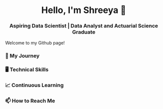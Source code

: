 <h1 align="center"> Hello, I'm Shreeya 👋 </h1> 
<h3 align="center"> Aspiring Data Scientist | Data Analyst and Actuarial Science Graduate </h3>

Welcome to my Github page! 

### 🚀 My Journey
### 🖥️ Technical Skills
### 📈 Continuous Learning
### 📫 How to Reach Me

